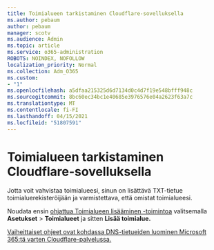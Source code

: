 ```yaml
---
title: Toimialueen tarkistaminen Cloudflare-sovelluksella
ms.author: pebaum
author: pebaum
manager: scotv
ms.audience: Admin
ms.topic: article
ms.service: o365-administration
ROBOTS: NOINDEX, NOFOLLOW
localization_priority: Normal
ms.collection: Adm_O365
ms.custom:
- "1"
ms.openlocfilehash: a5dfaa215325d6d7134d0c4d7f19e548bfff948c
ms.sourcegitcommit: 8bc60ec34bc1e40685e3976576e04a2623f63a7c
ms.translationtype: MT
ms.contentlocale: fi-FI
ms.lasthandoff: 04/15/2021
ms.locfileid: "51807591"
---
```

# <a name="verify-your-domain-with-cloudflare"></a>Toimialueen tarkistaminen Cloudflare-sovelluksella

Jotta voit vahvistaa toimialueesi, sinun on lisättävä TXT-tietue toimialuerekisteröijään ja varmistettava, että omistat toimialueesi. 

Noudata ensin [ohjattua Toimialueen lisääminen -toimintoa](https://admin.microsoft.com/Adminportal#/Domains) valitsemalla **Asetukset** \> **Toimialueet** ja sitten **Lisää toimialue.**
  
[Vaiheittaiset ohjeet ovat kohdassa DNS-tietueiden luominen Microsoft 365:tä varten Cloudflare-palvelussa.](https://docs.microsoft.com/microsoft-365/admin/dns/create-dns-records-at-cloudflare)
